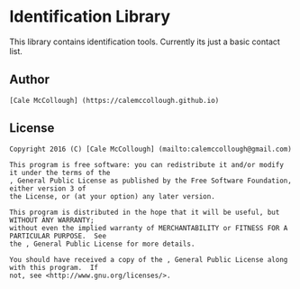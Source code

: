 # Identification Library
  This library contains identification tools. Currently its just a basic contact list.

  ## Author
    [Cale McCollough] (https://calemccollough.github.io)

  ## License
    Copyright 2016 (C) [Cale McCollough] (mailto:calemccollough@gmail.com)

    This program is free software: you can redistribute it and/or modify it under the terms of the 
    , General Public License as published by the Free Software Foundation, either version 3 of 
    the License, or (at your option) any later version.

    This program is distributed in the hope that it will be useful, but WITHOUT ANY WARRANTY; 
    without even the implied warranty of MERCHANTABILITY or FITNESS FOR A PARTICULAR PURPOSE.  See 
    the , General Public License for more details.

    You should have received a copy of the , General Public License along with this program.  If 
    not, see <http://www.gnu.org/licenses/>.